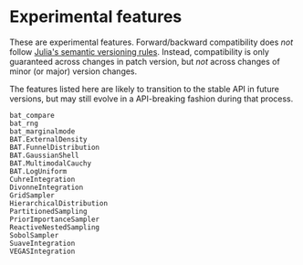 # Experimental features

These are experimental features. Forward/backward compatibility does *not*
follow [Julia's semantic versioning rules](https://julialang.github.io/Pkg.jl/v1/compatibility/).
Instead, compatibility is only guaranteed across changes in patch version, but
*not* across changes of minor (or major) version changes.

The features listed here are likely to transition to the stable API in future
versions, but may still evolve in a API-breaking fashion during that process.

```@docs
bat_compare
bat_rng
bat_marginalmode
BAT.ExternalDensity
BAT.FunnelDistribution
BAT.GaussianShell
BAT.MultimodalCauchy
BAT.LogUniform
CuhreIntegration
DivonneIntegration
GridSampler
HierarchicalDistribution
PartitionedSampling
PriorImportanceSampler
ReactiveNestedSampling
SobolSampler
SuaveIntegration
VEGASIntegration
```
